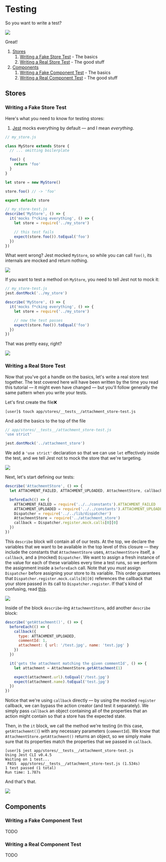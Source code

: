 # Testing

So you want to write a test?

![](http://media4.giphy.com/media/U50kyGOHYjphS/200.gif)

Great!

1. [Stores](#stores)
    1. [Writing a Fake Store Test](#writing-a-fake-store-test) - The basics
    2. [Writing a Real Store Test](#writing-a-real-store-test) - The good stuff
2. [Components](#components)
    1. [Writing a Fake Component Test](#writing-a-fake-component-test) - The basics
    2. [Writing a Real Component Test](#writing-a-real-component-test) - The good stuff

## Stores

### Writing a Fake Store Test

Here's what you need to know for testing stores:

1. [Jest](http://facebook.github.io/jest/) mocks everything by default &mdash; and I mean _everything_.

```javascript
// my_store.js

class MyStore extends Store {
  // ... omitting boilerplate

  foo() {
    return 'foo'
  }
}

let store = new MyStore()

store.foo() // -> 'foo'

export default store

// my_store-test.js
describe('MyStore', () => {
  it('mocks f*cking everything', () => {
    let store = require('../my_store')

    // this test fails
    expect(store.foo()).toEqual('foo')
  })
})
```

What went wrong? Jest mocked `MyStore`, so while you can call `foo()`, its internals are mocked and return nothing.

![](http://img.pandawhale.com/83932-effy-stonem-nothing-gif-wniH.gif)

If you want to test a method on `MyStore`, you need to tell Jest not to mock it:

```javascript
// my_store-test.js
jest.dontMock('../my_store')

describe('MyStore', () => {
  it('mocks f*cking everything', () => {
    let store = require('../my_store')

    // now the test passes
    expect(store.foo()).toEqual('foo')
  })
})
```

That was pretty easy, right?

![](http://media4.giphy.com/media/XMBJ0l20sNWEM/200.gif)

### Writing a Real Store Test

Now that you've got a handle on the basics, let's write a real store test together. The test covered here will have been written by the time you read this tutorial &mdash; it might even have changed &mdash; but you'll follow generally the same pattern when you write your tests.

Let's first create the file:x:

```shell
[user]$ touch app/stores/__tests__/attachment_store-test.js
```

And add the basics to the top of the file

```javascript
// app/stores/__tests__/attachment_store-test.js
'use strict'

jest.dontMock('../attachment_store')
```

We add a `'use strict'` declaration so that we can use `let` effectively inside the test, and we tell Jest not to mock the store that we're targeting.

![](http://38.media.tumblr.com/111d9fc01bc2fa0122fdfbd2f75655fc/tumblr_inline_mp08yvEzE21qz4rgp.gif)

Next, let's start defining our tests:

```javascript
describe('AttachmentStore', () => {
  let ATTACHMENT_FAILED, ATTACHMENT_UPLOADED, AttachmentStore, callback, Dispatcher

  beforeEach(() => {
    ATTACHMENT_FAILED = require('../../constants').ATTACHMENT_FAILED
    ATTACHMENT_UPLOADED = require('../../constants').ATTACHMENT_UPLOADED
    Dispatcher = require('../../lib/dispatcher')
    AttachmentStore = require('../attachment_store')
    callback = Dispatcher.register.mock.calls[0][0]
  })
})
```

This `describe` block will contain all of our tests. At the top, we declare the variables that we want to be available in the top level of this closure &mdash; they include the constants that `AttachmentStore` uses, `AttachmentStore` itself, a `callback`, and a (mocked) `Dispatcher`. We want to assign a fresh instance of the value for each of these variables every time a test runs, so we perform the assignment inside a `beforeEach` call. Note that you _must_ assign `Dispatcher` before assigning your store to its variable. This order guarantees that `Dispatcher.register.mock.calls[0][0]` references the callback that your store passed in its call to `Dispatcher.register`. If that's kind of confusing, read [this](https://facebook.github.io/react/blog/2014/09/24/testing-flux-applications.html#testing-stores).

![](http://media4.giphy.com/media/FRNQuq6FtiQHC/200.gif)

Inside of the block `describe`-ing `AttachmentStore`, add another `describe` block:

```javascript
describe('getAttachment()', () => {
  beforeEach(() => {
    callback({
      type: ATTACHMENT_UPLOADED,
      commentId: 1,
      attachment: { url: '/test.jpg', name: 'test.jpg' }
    })
  })

  it('gets the attachment matching the given commentId', () => {
    let attachment = AttachmentStore.getAttachment(1)

    expect(attachment.url).toEqual('/test.jpg')
    expect(attachment.name).toEqual('test.jpg')
  })
})
```

Notice that we're using `callback` directly &mdash; by using the mocked `register` callback, we can bypass the action creator (and test it separately). We simply pass `callback` an object containing all of the properties that an action might contain so that a store has the expected state.

Then, in the `it` block, we call the method we're testing (in this case, `getAttachemnt()`) with any necessary parameters (`commentId`). We know that `AttachmentStore.getAttachment()` returns an object, so we simply make sure that its properties match the properties that we passed in `callback`.

```shell
[user]$ jest app/stores/__tests__/attachment_store-test.js
Using Jest CLI v0.4.5
Waiting on 1 test...
 PASS  app/stores/__tests__/attachment_store-test.js (1.534s)
1 test passed (1 total)
Run time: 1.787s
```

And that's that.

![](https://33.media.tumblr.com/c315040dde64b326195f9d61f191f6bb/tumblr_ml9zcsHuyz1qh9nffo1_500.gif)


## Components

### Writing a Fake Component Test

TODO

### Writing a Real Component Test

TODO
